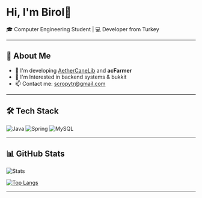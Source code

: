 # Hi, I'm Birol👋

🎓 Computer Engineering Student | 💻 Developer from Turkey

---

## 🚀 About Me
- 🌱 I'm developing [AetherCaneLib](https://github.com/AetherCane/AetherCaneLib) and **acFarmer**
- 🔭 I'm Interested in backend systems & bukkit
- 📫 Contact me: scropytr@gmail.com

---

## 🛠️ Tech Stack
![Java](https://img.shields.io/badge/Java-orange?style=for-the-badge&logo=java&logoColor=white)
![Spring](https://img.shields.io/badge/Spring-green?style=for-the-badge&logo=spring&logoColor=white)
![MySQL](https://img.shields.io/badge/MySQL-blue?style=for-the-badge&logo=mysql&logoColor=white)

---

## 📊 GitHub Stats
![Stats](https://github-readme-stats.vercel.app/api?username=birolozturkk&show_icons=true&theme=tokyonight)

[![Top Langs](https://github-readme-stats.vercel.app/api/top-langs/?username=birolozturkk&theme=tokyonight&layout=compact)](https://github.com/birolozturkk/github-readme-stats)

---
